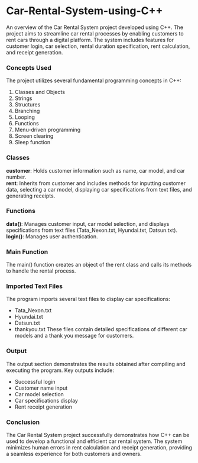# Car-Rental-System-using-C++

An overview of the Car Rental System project developed using C++. The project aims to streamline car rental processes by enabling customers to rent cars through a digital platform. The system includes features for customer login, car selection, rental duration specification, rent calculation, and receipt generation.

### Concepts Used
The project utilizes several fundamental programming concepts in C++:
1. Classes and Objects
2. Strings
3. Structures
4. Branching
5. Looping
6. Functions
7. Menu-driven programming
8. Screen clearing
9. Sleep function

### Classes
**customer**: Holds customer information such as name, car model, and car number.<br>
**rent**: Inherits from customer and includes methods for inputting customer data, selecting a car model, displaying car specifications from text files, and generating receipts.
### Functions
**data()**: Manages customer input, car model selection, and displays specifications from text files (Tata_Nexon.txt, Hyundai.txt, Datsun.txt).<br>
**login()**: Manages user authentication.
### Main Function
The main() function creates an object of the rent class and calls its methods to handle the rental process.

### Imported Text Files
The program imports several text files to display car specifications:
- Tata_Nexon.txt
- Hyundai.txt
- Datsun.txt
- thankyou.txt
These files contain detailed specifications of different car models and a thank you message for customers.

### Output
The output section demonstrates the results obtained after compiling and executing the program. Key outputs include:
 - Successful login
 - Customer name input
 - Car model selection
 - Car specifications display
 - Rent receipt generation

### Conclusion
The Car Rental System project successfully demonstrates how C++ can be used to develop a functional and efficient car rental system. The system minimizes human errors in rent calculation and receipt generation, providing a seamless experience for both customers and owners.
